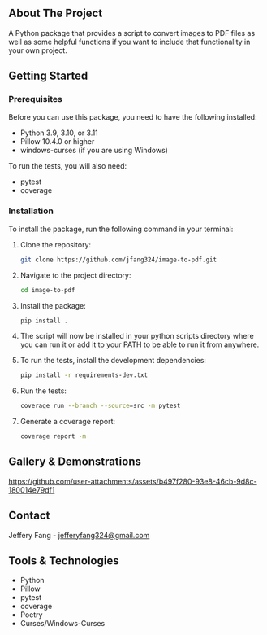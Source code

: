 ## About The Project

A Python package that provides a script to convert images to PDF files as well as some helpful functions if you want to include that functionality in your own project.

## Getting Started

### Prerequisites

Before you can use this package, you need to have the following installed:

-   Python 3.9, 3.10, or 3.11
-   Pillow 10.4.0 or higher
-   windows-curses (if you are using Windows)

To run the tests, you will also need:

-   pytest
-   coverage

### Installation

To install the package, run the following command in your terminal:

1. Clone the repository:

    ```sh
    git clone https://github.com/jfang324/image-to-pdf.git
    ```

2. Navigate to the project directory:

    ```sh
    cd image-to-pdf
    ```

3. Install the package:

    ```sh
    pip install .
    ```

4. The script will now be installed in your python scripts directory where you can run it or add it to your PATH to be able to run it from anywhere.

5. To run the tests, install the development dependencies:

    ```sh
    pip install -r requirements-dev.txt
    ```

6. Run the tests:

    ```sh
    coverage run --branch --source=src -m pytest
    ```

7. Generate a coverage report:

    ```sh
    coverage report -m
    ```

## Gallery & Demonstrations

https://github.com/user-attachments/assets/b497f280-93e8-46cb-9d8c-180014e79df1

## Contact

Jeffery Fang - jefferyfang324@gmail.com

## Tools & Technologies

-   Python
-   Pillow
-   pytest
-   coverage
-   Poetry
-   Curses/Windows-Curses
